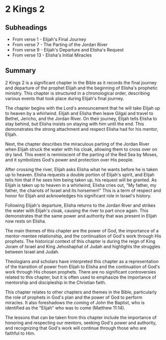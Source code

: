 # 2 Kings 2

## Subheadings

* From verse 1 - Elijah's Final Journey
* From verse 7 - The Parting of the Jordan River
* From verse 9 - Elijah's Departure and Elisha's Request
* From verse 13 - Elisha's Initial Miracles

## Summary

2 Kings 2 is a significant chapter in the Bible as it records the final journey and departure of the prophet Elijah and the beginning of Elisha's prophetic ministry. This chapter is structured in a chronological order, describing various events that took place during Elijah's final journey.

The chapter begins with the Lord's announcement that he will take Elijah up to heaven by a whirlwind. Elijah and Elisha then leave Gilgal and travel to Bethel, Jericho, and the Jordan River. On their journey, Elijah tells Elisha to stay behind, but Elisha insists on staying with him until the end. This demonstrates the strong attachment and respect Elisha had for his mentor, Elijah.

Next, the chapter describes the miraculous parting of the Jordan River when Elijah struck the water with his cloak, allowing them to cross over on dry land. This event is reminiscent of the parting of the Red Sea by Moses, and it symbolizes God's power and protection over His people.

After crossing the river, Elijah asks Elisha what he wants before he is taken up to heaven. Elisha requests a double portion of Elijah's spirit, and Elijah tells him that if he sees him being taken up, his request will be granted. As Elijah is taken up to heaven in a whirlwind, Elisha cries out, "My father, my father, the chariots of Israel and its horsemen!" This is a term of respect and honor for Elijah and acknowledges his significant role in Israel's history.

Following Elijah's departure, Elisha returns to the Jordan River and strikes the water with Elijah's cloak, causing the river to part once again. This demonstrates that the same power and authority that was present in Elijah now rests on Elisha.

The main themes of this chapter are the power of God, the importance of a mentor-mentee relationship, and the continuation of God's work through His prophets. The historical context of this chapter is during the reign of King Joram of Israel and King Jehoshaphat of Judah and highlights the struggles between Israel and Judah.

Theologians and scholars have interpreted this chapter as a representation of the transition of power from Elijah to Elisha and the continuation of God's work through His chosen prophets. There are no significant controversies related to this chapter, but it is often used to emphasize the importance of mentorship and discipleship in the Christian faith.

This chapter relates to other chapters and themes in the Bible, particularly the role of prophets in God's plan and the power of God to perform miracles. It also foreshadows the coming of John the Baptist, who is identified as the "Elijah" who was to come (Matthew 11:14).

The lessons that can be taken from this chapter include the importance of honoring and respecting our mentors, seeking God's power and authority, and recognizing that God's work will continue through those who are faithful to Him.